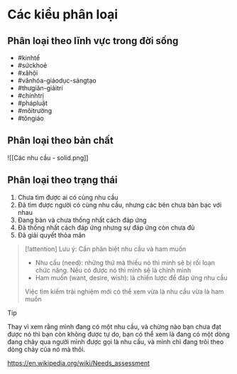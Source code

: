 # Các kiểu phân loại
## Phân loại theo lĩnh vực trong đời sống
- #kinhtế
- #sứckhoẻ
- #xãhội
- #vănhóa-giáodục-sángtạo
- #thưgiãn-giảitrí
- #chínhtrị
- #phápluật
- #môitrường
- #tôngiáo

## Phân loại theo bản chất
![[Các nhu cầu - solid.png]]
## Phân loại theo trạng thái
1. Chưa tìm được ai có cùng nhu cầu
2. Đã tìm được người có cùng nhu cầu, nhưng các bên chưa bàn bạc với nhau
3. Đang bàn và chưa thống nhất cách đáp ứng
4. Đã thống nhất cách đáp ứng nhưng sự đáp ứng còn chưa đủ
5. Đã giải quyết thỏa mãn

> [!attention] Lưu ý: Cần phân biệt nhu cầu và ham muốn
> - Nhu cầu (need): những thứ mà thiếu nó thì mình sẽ bị rối loạn chức năng. Nếu có được nó thì mình sẽ là chính mình
> - Ham muốn (want, desire, wish): là chiến lược để đáp ứng nhu cầu
>
> Việc tìm kiếm trải nghiệm mới có thể xem vừa là nhu cầu vừa là ham muốn

> [!tip] 
> Thay vì xem rằng mình đang có một nhu cầu, và chừng nào bạn chưa đạt được nó thì bạn còn không được tự do, bạn có thể xem là đang có một dòng đang chảy qua người mình được gọi là nhu cầu, và mình chỉ đang trôi theo dòng chảy của nó mà thôi. 

https://en.wikipedia.org/wiki/Needs_assessment